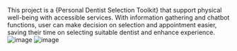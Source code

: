 This project is a {Personal Dentist Selection Toolkit} that support physical well-being with accessible services.
With information gathering and chatbot functions, user can make decision on selection and appointment easier, saving their time on selecting suitable dentist and enhance experience.
![image](https://github.com/user-attachments/assets/8d80abec-84d1-4ed2-9caf-57f3a1b92ee1)
![image](https://github.com/user-attachments/assets/58caab88-8253-462f-b682-832b24d50649)
